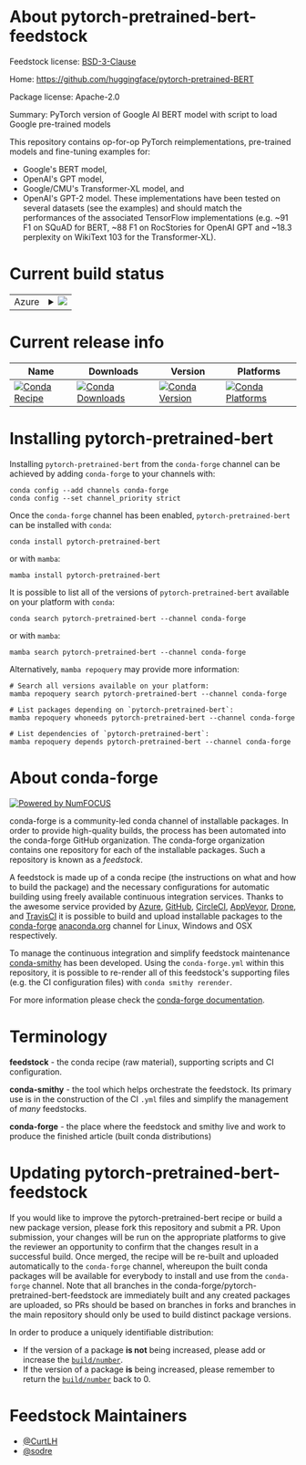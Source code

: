 About pytorch-pretrained-bert-feedstock
=======================================

Feedstock license: [BSD-3-Clause](https://github.com/conda-forge/pytorch-pretrained-bert-feedstock/blob/main/LICENSE.txt)

Home: https://github.com/huggingface/pytorch-pretrained-BERT

Package license: Apache-2.0

Summary: PyTorch version of Google AI BERT model with script to load Google pre-trained models

This repository contains op-for-op PyTorch reimplementations, pre-trained
models and fine-tuning examples for:
  - Google's BERT model,
  - OpenAI's GPT model,
  - Google/CMU's Transformer-XL model, and
  - OpenAI's GPT-2 model.
These implementations have been tested on several datasets (see the
examples) and should match the performances of the associated TensorFlow
implementations (e.g. ~91 F1 on SQuAD for BERT, ~88 F1 on RocStories for
OpenAI GPT and ~18.3 perplexity on WikiText 103 for the Transformer-XL).


Current build status
====================


<table>
    
  <tr>
    <td>Azure</td>
    <td>
      <details>
        <summary>
          <a href="https://dev.azure.com/conda-forge/feedstock-builds/_build/latest?definitionId=2317&branchName=main">
            <img src="https://dev.azure.com/conda-forge/feedstock-builds/_apis/build/status/pytorch-pretrained-bert-feedstock?branchName=main">
          </a>
        </summary>
        <table>
          <thead><tr><th>Variant</th><th>Status</th></tr></thead>
          <tbody><tr>
              <td>linux_64_python3.10.____cpython</td>
              <td>
                <a href="https://dev.azure.com/conda-forge/feedstock-builds/_build/latest?definitionId=2317&branchName=main">
                  <img src="https://dev.azure.com/conda-forge/feedstock-builds/_apis/build/status/pytorch-pretrained-bert-feedstock?branchName=main&jobName=linux&configuration=linux%20linux_64_python3.10.____cpython" alt="variant">
                </a>
              </td>
            </tr><tr>
              <td>linux_64_python3.11.____cpython</td>
              <td>
                <a href="https://dev.azure.com/conda-forge/feedstock-builds/_build/latest?definitionId=2317&branchName=main">
                  <img src="https://dev.azure.com/conda-forge/feedstock-builds/_apis/build/status/pytorch-pretrained-bert-feedstock?branchName=main&jobName=linux&configuration=linux%20linux_64_python3.11.____cpython" alt="variant">
                </a>
              </td>
            </tr><tr>
              <td>linux_64_python3.12.____cpython</td>
              <td>
                <a href="https://dev.azure.com/conda-forge/feedstock-builds/_build/latest?definitionId=2317&branchName=main">
                  <img src="https://dev.azure.com/conda-forge/feedstock-builds/_apis/build/status/pytorch-pretrained-bert-feedstock?branchName=main&jobName=linux&configuration=linux%20linux_64_python3.12.____cpython" alt="variant">
                </a>
              </td>
            </tr><tr>
              <td>linux_64_python3.9.____cpython</td>
              <td>
                <a href="https://dev.azure.com/conda-forge/feedstock-builds/_build/latest?definitionId=2317&branchName=main">
                  <img src="https://dev.azure.com/conda-forge/feedstock-builds/_apis/build/status/pytorch-pretrained-bert-feedstock?branchName=main&jobName=linux&configuration=linux%20linux_64_python3.9.____cpython" alt="variant">
                </a>
              </td>
            </tr>
          </tbody>
        </table>
      </details>
    </td>
  </tr>
</table>

Current release info
====================

| Name | Downloads | Version | Platforms |
| --- | --- | --- | --- |
| [![Conda Recipe](https://img.shields.io/badge/recipe-pytorch--pretrained--bert-green.svg)](https://anaconda.org/conda-forge/pytorch-pretrained-bert) | [![Conda Downloads](https://img.shields.io/conda/dn/conda-forge/pytorch-pretrained-bert.svg)](https://anaconda.org/conda-forge/pytorch-pretrained-bert) | [![Conda Version](https://img.shields.io/conda/vn/conda-forge/pytorch-pretrained-bert.svg)](https://anaconda.org/conda-forge/pytorch-pretrained-bert) | [![Conda Platforms](https://img.shields.io/conda/pn/conda-forge/pytorch-pretrained-bert.svg)](https://anaconda.org/conda-forge/pytorch-pretrained-bert) |

Installing pytorch-pretrained-bert
==================================

Installing `pytorch-pretrained-bert` from the `conda-forge` channel can be achieved by adding `conda-forge` to your channels with:

```
conda config --add channels conda-forge
conda config --set channel_priority strict
```

Once the `conda-forge` channel has been enabled, `pytorch-pretrained-bert` can be installed with `conda`:

```
conda install pytorch-pretrained-bert
```

or with `mamba`:

```
mamba install pytorch-pretrained-bert
```

It is possible to list all of the versions of `pytorch-pretrained-bert` available on your platform with `conda`:

```
conda search pytorch-pretrained-bert --channel conda-forge
```

or with `mamba`:

```
mamba search pytorch-pretrained-bert --channel conda-forge
```

Alternatively, `mamba repoquery` may provide more information:

```
# Search all versions available on your platform:
mamba repoquery search pytorch-pretrained-bert --channel conda-forge

# List packages depending on `pytorch-pretrained-bert`:
mamba repoquery whoneeds pytorch-pretrained-bert --channel conda-forge

# List dependencies of `pytorch-pretrained-bert`:
mamba repoquery depends pytorch-pretrained-bert --channel conda-forge
```


About conda-forge
=================

[![Powered by
NumFOCUS](https://img.shields.io/badge/powered%20by-NumFOCUS-orange.svg?style=flat&colorA=E1523D&colorB=007D8A)](https://numfocus.org)

conda-forge is a community-led conda channel of installable packages.
In order to provide high-quality builds, the process has been automated into the
conda-forge GitHub organization. The conda-forge organization contains one repository
for each of the installable packages. Such a repository is known as a *feedstock*.

A feedstock is made up of a conda recipe (the instructions on what and how to build
the package) and the necessary configurations for automatic building using freely
available continuous integration services. Thanks to the awesome service provided by
[Azure](https://azure.microsoft.com/en-us/services/devops/), [GitHub](https://github.com/),
[CircleCI](https://circleci.com/), [AppVeyor](https://www.appveyor.com/),
[Drone](https://cloud.drone.io/welcome), and [TravisCI](https://travis-ci.com/)
it is possible to build and upload installable packages to the
[conda-forge](https://anaconda.org/conda-forge) [anaconda.org](https://anaconda.org/)
channel for Linux, Windows and OSX respectively.

To manage the continuous integration and simplify feedstock maintenance
[conda-smithy](https://github.com/conda-forge/conda-smithy) has been developed.
Using the ``conda-forge.yml`` within this repository, it is possible to re-render all of
this feedstock's supporting files (e.g. the CI configuration files) with ``conda smithy rerender``.

For more information please check the [conda-forge documentation](https://conda-forge.org/docs/).

Terminology
===========

**feedstock** - the conda recipe (raw material), supporting scripts and CI configuration.

**conda-smithy** - the tool which helps orchestrate the feedstock.
                   Its primary use is in the construction of the CI ``.yml`` files
                   and simplify the management of *many* feedstocks.

**conda-forge** - the place where the feedstock and smithy live and work to
                  produce the finished article (built conda distributions)


Updating pytorch-pretrained-bert-feedstock
==========================================

If you would like to improve the pytorch-pretrained-bert recipe or build a new
package version, please fork this repository and submit a PR. Upon submission,
your changes will be run on the appropriate platforms to give the reviewer an
opportunity to confirm that the changes result in a successful build. Once
merged, the recipe will be re-built and uploaded automatically to the
`conda-forge` channel, whereupon the built conda packages will be available for
everybody to install and use from the `conda-forge` channel.
Note that all branches in the conda-forge/pytorch-pretrained-bert-feedstock are
immediately built and any created packages are uploaded, so PRs should be based
on branches in forks and branches in the main repository should only be used to
build distinct package versions.

In order to produce a uniquely identifiable distribution:
 * If the version of a package **is not** being increased, please add or increase
   the [``build/number``](https://docs.conda.io/projects/conda-build/en/latest/resources/define-metadata.html#build-number-and-string).
 * If the version of a package **is** being increased, please remember to return
   the [``build/number``](https://docs.conda.io/projects/conda-build/en/latest/resources/define-metadata.html#build-number-and-string)
   back to 0.

Feedstock Maintainers
=====================

* [@CurtLH](https://github.com/CurtLH/)
* [@sodre](https://github.com/sodre/)

